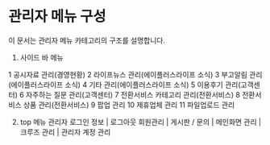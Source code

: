 # 관리자 메뉴 구성

이 문서는 관리자 메뉴 카테고리의 구조를 설명합니다.

1.  사이드 바 메뉴

1 공시자료 관리(경영현황)
2 라이프뉴스 관리(에이플러스라이프 소식)
3 부고알림 관리(에이플러스라이프 소식)
4 기타 관리(에이플러스라이프 소식)
5 이용후기 관리(고객센터)
6 자주하는 질문 관리(고객센터)
7 전환서비스 카테고리 관리(전환서비스)
8 전환서비스 상품 관리(전환서비스)
9 팝업 관리
10 제휴업체 관리
11 파일업로드 관리

2.  top 메뉴
    관리자 로그인 정보 | 로그아웃
    회원관리 | 게시판 / 문의 | 메인화면 관리 | 크루즈 관리 | 관리자 계정 관리

